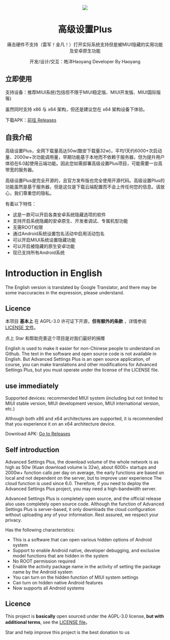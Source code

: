 

<p align="center"><img src="https://www.hualigs.cn/image/62c8eb4552f20.jpg" /></p>
<h1 align="center">高级设置Plus</h1>

<p align="center">痛击硬件不支持（雷军！金凡！）打开实际系统支持但是被MIUI隐藏的实用功能及安卓原生功能</p>
<p align="center">开发/设计/交互：皓洋Haoyang  Developer By Haoyang</p>





## 立即使用

支持设备：推荐MIUI系统(包括但不限于MIUI稳定版、MIUI开发版、MIUI国际版等)

虽然同时支持 x86 与 x64 架构，但还是建议您在 x64 架构设备下体验。

下载APK：[前往 Releases](https://github.com/DropWave/SettingPro/releases)

## 自我介绍

高级设置Plus，全网下载量高达50w(酷安下载量32w)，平均1天约6000+次启动量、2000w+次功能调用量，早期功能基于本地而不依赖于服务器，但为提升用户体验在6.0起使用云端功能。因此您如需部署高级设置Plus项目，可能需要一台高带宽的服务器。

高级设置Plus是完全开源的，且官方发布版也完全使用开源代码。高级设置Plus的功能虽然是基于服务器，但是这仅是下载云端配置而不会上传任何您的信息。请放心，我们尊重您的隐私。

有着以下特性：
- 这是一款可以开启各类安卓系统隐藏选项的软件
- 支持开启系统隐藏的安卓原生、开发者调试、专属机型功能
- 无需ROOT权限
- 通过Android系统设置包名活动中启用活动包名
- 可以开启MIUI系统设置隐藏功能
- 可以开启被隐藏的原生安卓功能
- 现已支持所有Android系统


# Introduction in English 
The English version is translated by Google Translator, and there may be some inaccuracies in the expression, please understand.
## Licence

本项目 **基本上** 在 AGPL-3.0 许可证下开源，**但有额外的条款** ，详情参阅 [LICENSE 文件](https://github.com/DropWave/SettingPro/blob/main/LICENSE)。
 

点上 Star 和帮助完善这个项目是对我们最好的捐赠


English is used to make it easier for non-Chinese people to understand on Github. The text in the software and open source code is not available in English. But Advanced Settings Plus is an open source application, of course, you can make translations and other modifications for Advanced Settings Plus, but you must operate under the license of the LICENSE file.

## use immediately

Supported devices: recommended MIUI system (including but not limited to MIUI stable version, MIUI development version, MIUI international version, etc.)

Although both x86 and x64 architectures are supported, it is recommended that you experience it on an x64 architecture device.

Download APK: [Go to Releases](https://github.com/DropWave/SettingPro/releases)

## Self introduction

Advanced Settings Plus, the download volume of the whole network is as high as 50w (Kuan download volume is 32w), about 6000+ startups and 2000w+ function calls per day on average, the early functions are based on local and not dependent on the server, but to improve user experience The cloud function is used since 6.0. Therefore, if you need to deploy the Advanced Settings Plus project, you may need a high-bandwidth server.

Advanced Settings Plus is completely open source, and the official release also uses completely open source code. Although the function of Advanced Settings Plus is server-based, it only downloads the cloud configuration without uploading any of your information. Rest assured, we respect your privacy.

Has the following characteristics:
- This is a software that can open various hidden options of Android system
- Support to enable Android native, developer debugging, and exclusive model functions that are hidden in the system
- No ROOT permission required
- Enable the activity package name in the activity of setting the package name by the Android system
- You can turn on the hidden function of MIUI system settings
- Can turn on hidden native Android features
- Now supports all Android systems



## Licence

This project is **basically** open sourced under the AGPL-3.0 license, **but with additional terms**, see the [LICENSE file](https://github.com/DropWave/SettingPro/blob/main/LICENSE)。
 

Star and help improve this project is the best donation to us
